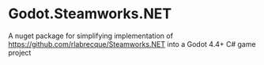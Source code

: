 # Godot.Steamworks.NET

A nuget package for simplifying implementation of <https://github.com/rlabrecque/Steamworks.NET> into a Godot 4.4+ C# game project

